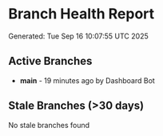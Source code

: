 # Branch Health Report
Generated: Tue Sep 16 10:07:55 UTC 2025

## Active Branches
- **main** - 19 minutes ago by Dashboard Bot

## Stale Branches (>30 days)
No stale branches found

